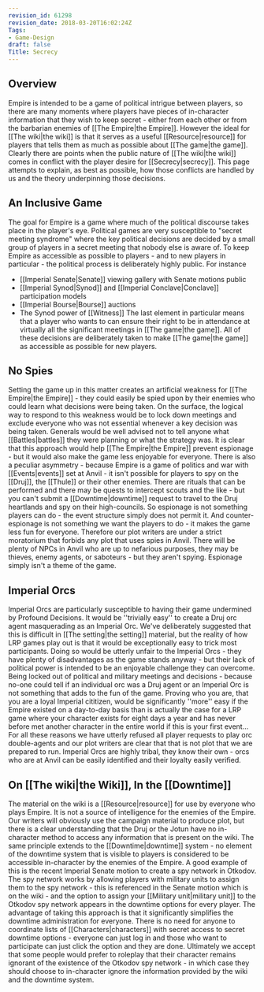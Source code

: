 ```yaml
---
revision_id: 61298
revision_date: 2018-03-20T16:02:24Z
Tags:
- Game-Design
draft: false
Title: Secrecy
---
```

## Overview
Empire is intended to be a game of political intrigue between players, so there are many moments where players have pieces of in-character information that they wish to keep secret - either from each other or from the barbarian enemies of [[The Empire|the Empire]]. However the ideal for [[The wiki|the wiki]] is that it serves as a useful [[Resource|resource]] for players that tells them as much as possible about [[The game|the game]]. Clearly there are points when the public nature of [[The wiki|the wiki]] comes in conflict with the player desire for [[Secrecy|secrecy]]. This page attempts to explain, as best as possible, how those conflicts are handled by us and the theory underpinning those decisions.
## An Inclusive Game
The goal for Empire is a game where much of the political discourse takes place in the player's eye. Political games are very susceptible to "secret meeting syndrome" where the key political decisions are decided by a small group of players in a secret meeting that nobody else is aware of. To keep Empire as accessible as possible to players - and to new players in particular - the political process is deliberately highly public. For instance
* [[Imperial Senate|Senate]] viewing gallery with Senate motions public
* [[Imperial Synod|Synod]] and [[Imperial Conclave|Conclave]] participation models
* [[Imperial Bourse|Bourse]] auctions
* The Synod power of [[Witness]]
The last element in particular means that a player who wants to can ensure their right to be in attendance at virtually all the significant meetings in [[The game|the game]]. All of these decisions are deliberately taken to make [[The game|the game]] as accessible as possible for new players.
## No Spies
Setting the game up in this matter creates an artificial weakness for [[The Empire|the Empire]] - they could easily be spied upon by their enemies who could learn what decisions were being taken. On the surface, the logical way to respond to this weakness would be to lock down meetings and exclude everyone who was not essential whenever a key decision was being taken. Generals would be well advised not to tell anyone what [[Battles|battles]] they were planning or what the strategy was. It is clear that this approach would help [[The Empire|the Empire]] prevent espionage - but it would also make the game less enjoyable for everyone.
There is also a peculiar asymmetry - because Empire is a game of politics and war with [[Events|events]] set at Anvil - it isn't possible for players to spy on the [[Druj]], the [[Thule]] or their other enemies. There are rituals that can be performed and there may be quests to intercept scouts and the like - but you can't submit a [[Downtime|downtime]] request to travel to the Druj heartlands and spy on their high-councils.
So espionage is not something players can do - the event structure simply does not permit it. And counter-espionage is not something we want the players to do - it makes the game less fun for everyone. Therefore our plot writers are under a strict moratorium that forbids any plot that uses spies in Anvil. There will be plenty of NPCs in Anvil who are up to nefarious purposes, they may be thieves, enemy agents, or saboteurs - but they aren't spying. Espionage simply isn't a theme of the game.
## Imperial Orcs
Imperial Orcs are particularly susceptible to having their game undermined by Profound Decisions. It would be ''trivially easy'' to create a Druj orc agent masquerading as an Imperial Orc. We've deliberately suggested that this is difficult in [[The setting|the setting]] material, but the reality of how LRP games play out is that it would be exceptionally easy to trick most participants.
Doing so would be utterly unfair to the Imperial Orcs - they have plenty of disadvantages as the game stands anyway - but their lack of political power is intended to be an enjoyable challenge they can overcome. Being locked out of political and military meetings and decisions - because no-one could tell if an individual orc was a Druj agent or an Imperial Orc is not something that adds to the fun of the game. Proving who you are, that you are a loyal Imperial cititizen, would be significantly ''more'' easy if the Empire existed on a day-to-day basis than is actually the case for a LRP game where your character exists for eight days a year and has never before met another character in the entire world if this is your first event...
For all these reasons we have utterly refused all player requests to play orc double-agents and our plot writers are clear that that is not plot that we are prepared to run. Imperial Orcs are highly tribal, they know their own - orcs who are at Anvil can be easily identified and their loyalty easily verified.
## On [[The wiki|the Wiki]], In the [[Downtime]]
The material on the wiki is a [[Resource|resource]] for use by everyone who plays Empire. It is not a source of intelligence for the enemies of the Empire. Our writers will obviously use the campaign material to produce plot, but there is a clear understanding that the Druj or the Jotun 
have no in-character method to access any information that is present on the wiki. The same principle extends to the [[Downtime|downtime]] system - no element of the downtime system that is visible to players is considered to be accessible in-character by the enemies of the Empire.
A good example of this is the recent Imperial Senate motion to create a spy network in Otkodov. The spy network works by allowing players with military units to assign them to the spy network - this is referenced in the Senate motion which is on the wiki - and the option to assign your [[Military unit|military unit]] to the Otkodov spy network appears in the downtime options for every player.
The advantage of taking this approach is that it significantly simplifies the downtime administration for everyone. There is no need for anyone to coordinate lists of [[Characters|characters]] with secret access to secret downtime options - everyone can just log in and those who want to participate can just click the option and they are done.
Ultimately we accept that some people would prefer to roleplay that their character remains ignorant of the existence of the Otkodov spy network - in which case they should choose to in-character ignore the information provided by the wiki and the downtime system.